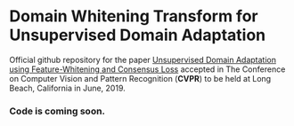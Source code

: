 # Domain Whitening Transform for Unsupervised Domain Adaptation


Official github repository for the paper [Unsupervised Domain Adaptation using Feature-Whitening and Consensus Loss](https://arxiv.org/pdf/1903.03215.pdf) accepted in The Conference on Computer Vision and Pattern Recognition (**CVPR**) to be held at Long Beach, California in June, 2019.

### Code is coming soon.
